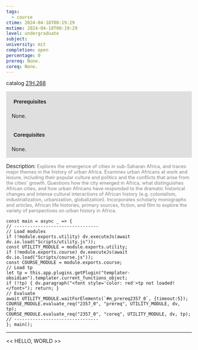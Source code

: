 ```yaml
---
tags:
  - course
ctime: 2024-04-18T00:19:29
mstime: 2024-04-18T00:19:29
level: undergraduate
subject: 
university: mit
completion: open
percentage: 0
prereq: None.
coreq: None.
---
```


catalog [21H.268](http://student.mit.edu/catalog/m21Ha.html#21H.268)

<span style="display: block; padding: 15px; background-color: rgb(100, 100, 100, 0.2);"><font id="m_prereq2357_0" style="display: block; font-family: Arial, sans-serif; font-weight: bold; padding: 5px">Prerequisites</font><br><span id="prereq2357_0">None.</span></span>
<span style="display: block; padding: 15px; background-color: rgb(100, 100, 100, 0.2);"><font id="m_coreq2357_0" style="display: block; font-family: Arial, sans-serif; font-weight: bold; padding: 5px">Corequisites</font><br><span id="coreq2357_0">None.</span></span>

<font style="">Description:</font>
<font style="color: grey; font-size: 0.8rem;">Explores the emergence of cities in sub-Saharan Africa, and traces major themes in the history of urban Africa. Examines urban Africans at work and leisure, including their popular culture and politics and the conflicts that arise from the cities' growth. Questions how the city emerged in Africa, what distinguishes African cities, and how urban Africans have responded to the dramatic historical changes and intense cultural interactions of African history (e.g. colonialism, industrialization, urbanization, globalization). Incorporates scholarly monographs and articles, African life histories, primary sources, fiction, and film to explore the variety of perspectives on urban history in Africa.</font>

```dataviewjs
const main = async _ => {
// --------------------------------
// Load modules
if (!module.exports.utility) dv.executeJs(await dv.io.load("Scripts/utility.js"));
const UTILITY_MODULE = module.exports.utility;
if (!module.exports.course) dv.executeJs(await dv.io.load("Scripts/course.js"));
const COURSE_MODULE = module.exports.course;
// Load tp
let tp = this.app.plugins.getPlugin("templater-obsidian").templater.current_functions_object;
if (!tp) { dv.paragraph("<font style='color: red'>tp not loaded!</font>"); return; }
// Evaluate
await UTILITY_MODULE.waitForElements(`#m_prereq2357_0`, {timeout:5});
COURSE_MODULE.evaluate_req("2357_0", "prereq", UTILITY_MODULE, dv, tp);
COURSE_MODULE.evaluate_req("2357_0", "coreq", UTILITY_MODULE, dv, tp);
// --------------------------------
}; main();
```

---

<< HELLO, WORLD >>
